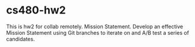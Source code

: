 # cs480-hw2
This is hw2 for collab remotely. Mission Statement.
Develop an effective Mission Statement using Git branches to iterate on and A/B test a series of candidates.
